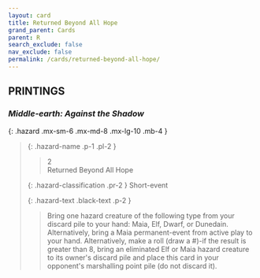 ```yaml
---
layout: card
title: Returned Beyond All Hope
grand_parent: Cards
parent: R
search_exclude: false
nav_exclude: false
permalink: /cards/returned-beyond-all-hope/
---
```


## PRINTINGS


### _Middle-earth: Against the Shadow_

{: .hazard .mx-sm-6 .mx-md-8 .mx-lg-10 .mb-4 }
> {: .hazard-name .p-1 .pl-2 }
> > <div class="hazard-mp">2</div>
> > <div class="card-name">Returned Beyond All Hope</div>
>
> {: .hazard-classification .pr-2 }
> Short-event
>
> {: .hazard-text .black-text .p-2 }
> > Bring one hazard creature of the following type from your discard pile to your hand: Maia, Elf, Dwarf, or Dunedain. Alternatively, bring a Maia permanent-event from active play to your hand. Alternatively, make a roll (draw a #)-if the result is greater than 8, bring an eliminated Elf or Maia hazard creature to its owner's discard pile and place this card in your opponent's marshalling point pile (do not discard it). 
>
